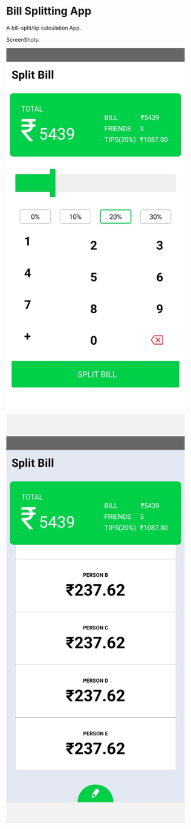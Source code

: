 # Bill Splitting App

<p>A bill-split/tip calculation App.</p>

<p>ScreenShots:</p>
<img src="./images/one.jpeg">
<img src="./images/two.jpeg">
